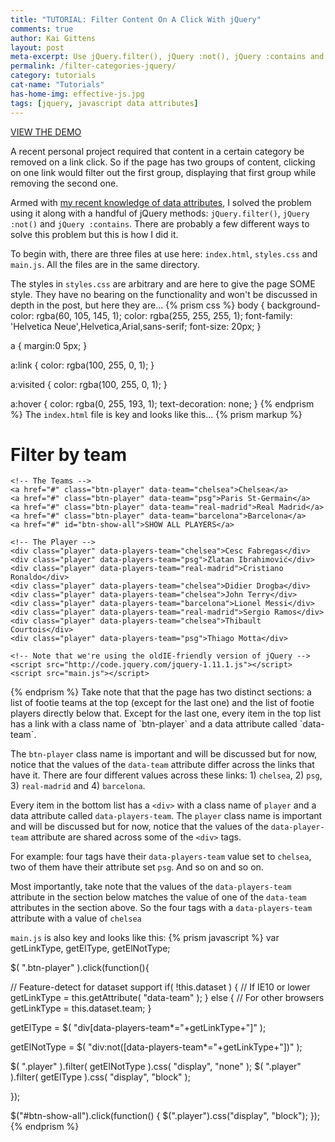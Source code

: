 ```yaml
---
title: "TUTORIAL: Filter Content On A Click With jQuery"
comments: true
author: Kai Gittens
layout: post
meta-excerpt: Use jQuery.filter(), jQuery :not(), jQuery :contains and data attributes to filter out categorized content on a click. Includes a code demo.
permalink: /filter-categories-jquery/
category: tutorials
cat-name: "Tutorials"
has-home-img: effective-js.jpg
tags: [jquery, javascript data attributes]
---
```

<a href="http://codepen.io/kaidez/pen/azmRXm" class="demoLink" target="blank">VIEW THE DEMO</a>

A recent personal project required that content in a certain category be removed on a link click. So if the page has two groups of content, clicking on one link would filter out the first group, displaying that first group while removing the second one.

Armed with [my recent knowledge of data attributes](/load-data-attributes-mouseclicks/ "Read kaidez's blog post on loading in page content with data attributes"), I solved the problem using it along with a handful of jQuery methods: `jQuery.filter()`, `jQuery :not()` and `jQuery :contains`. There are probably a few different ways to solve this problem but this is how I did it.

To begin with, there are three files at use here: `index.html`, `styles.css` and `main.js`.  All the files are in the same directory.

The styles in `styles.css` are arbitrary and are here to give the page SOME style.  They have no bearing on the functionality and won't be discussed in depth in the post, but here they are...
{% prism css %}
body {
  background-color: rgba(60, 105, 145, 1);
  color: rgba(255, 255, 255, 1);
  font-family: 'Helvetica Neue',Helvetica,Arial,sans-serif;
  font-size: 20px;
}

a {
  margin:0 5px;
}

a:link {
  color: rgba(100, 255, 0, 1);
}

a:visited {
  color: rgba(100, 255, 0, 1);
}

a:hover {
  color: rgba(0, 255, 193, 1);
  text-decoration: none;
}
{% endprism %}
The `index.html` file is key and looks like this...
{% prism markup %}
<!DOCTYPE html>
<html lang="en">
  <head>
    <meta charset="UTF-8">
    <title>Filter Content On A Click With jQuery</title>
    <link rel="stylesheet" href="styles.css" media="all" />
  </head>
  <body>
    <h1>Filter by team</h1>

    <!-- The Teams -->
    <a href="#" class="btn-player" data-team="chelsea">Chelsea</a>
    <a href="#" class="btn-player" data-team="psg">Paris St-Germain</a>
    <a href="#" class="btn-player" data-team="real-madrid">Real Madrid</a>
    <a href="#" class="btn-player" data-team="barcelona">Barcelona</a>
    <a href="#" id="btn-show-all">SHOW ALL PLAYERS</a>

    <!-- The Player -->
    <div class="player" data-players-team="chelsea">Cesc Fabregas</div>
    <div class="player" data-players-team="psg">Zlatan Ibrahimović</div>
    <div class="player" data-players-team="real-madrid">Cristiano Ronaldo</div>
    <div class="player" data-players-team="chelsea">Didier Drogba</div>
    <div class="player" data-players-team="chelsea">John Terry</div>
    <div class="player" data-players-team="barcelona">Lionel Messi</div>
    <div class="player" data-players-team="real-madrid">Sergio Ramos</div>
    <div class="player" data-players-team="chelsea">Thibault Courtois</div>
    <div class="player" data-players-team="psg">Thiago Motta</div>

    <!-- Note that we're using the oldIE-friendly version of jQuery -->
    <script src="http://code.jquery.com/jquery-1.11.1.js"></script>
    <script src="main.js"></script>
  </body>
</html>
{% endprism %}
Take note that that the page has two distinct sections: a list of footie teams at the top (except for the last one) and the list of footie players directly below that. Except for the last one, every item in the top list has a link with a class name of `btn-player` and a data attribute called `data-team`.

The `btn-player` class name is important and will be discussed but for now, notice that the values of the `data-team` attribute differ across the links that have it. There are four different values across these links: 1) `chelsea`, 2) `psg`, 3) `real-madrid` and 4) `barcelona`.

Every item in the bottom list has a `<div>` with a class name of `player` and a data attribute called `data-players-team`. The `player` class name is important and will be discussed but for now, notice that the values of the `data-player-team` attribute are shared across some of the `<div>` tags.

For example: four tags have their `data-players-team` value set to `chelsea`, two of them have their attribute set `psg`. And so on and so on.

Most importantly, take note that the values of the `data-players-team`  attribute in the section below matches the value of one of the `data-team` attributes in the section above. So the four tags with a `data-players-team` attribute with a value of `chelsea`

`main.js` is also key and looks like this:
{% prism javascript %}
var getLinkType, getElType, getElNotType;

$( ".btn-player" ).click(function(){

  // Feature-detect for dataset support
  if( !this.dataset ) { // If IE10 or lower
    getLinkType = this.getAttribute( "data-team" );
   } else { // For other browsers
     getLinkType = this.dataset.team;
   }

  getElType = $( "div[data-players-team*="+getLinkType+"]" );

  getElNotType = $( "div:not([data-players-team*="+getLinkType+"])" );


   $( ".player" ).filter( getElNotType ).css( "display", "none" );
   $( ".player" ).filter( getElType ).css( "display", "block" );

});

$("#btn-show-all").click(function() {
  $(".player").css("display", "block");
});
{% endprism %}
